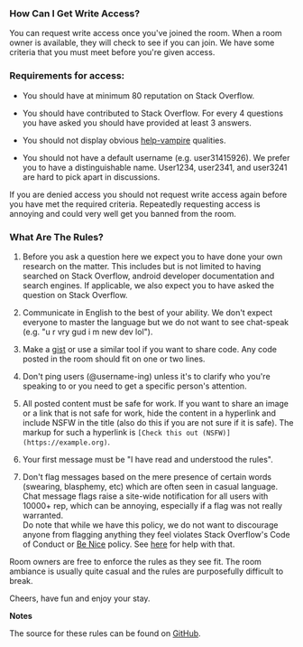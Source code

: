 <!-- Revision 4 -->
<!-- Note: requires kramdown -->


### How Can I Get Write Access?

<section markdown='1'>

You can request write access once you've joined the room. When a room owner is available, they will check to see if you can join. We have some criteria that you must meet before you're given access.

### Requirements for access:

- You should have at minimum 80 reputation on Stack Overflow.

- You should have contributed to Stack Overflow. For every 4 questions you have asked you should have provided at least 3 answers.

- You should not display obvious [help-vampire](http://slash7.com/2006/12/22/vampires/) qualities.

- You should not have a default username (e.g. user31415926). We prefer you to have a distinguishable name. User1234, user2341, and user3241 are hard to pick apart in discussions.


If you are denied access you should not request write access again before you have met the required criteria. Repeatedly requesting access is annoying and could very well get you banned from the room.

</section>


### What Are The Rules?

<section markdown='1'>

1. Before you ask a question here we expect you to have done your own research on the matter. This includes but is not limited to having searched on Stack Overflow, android developer documentation and search engines. If applicable, we also expect you to have asked the question on Stack Overflow.

2. Communicate in English to the best of your ability. We don't expect everyone to master the language but we do not want to see chat-speak (e.g. "u r vry gud i m new dev lol").

3. Make a [gist] or use a similar tool if you want to share code. Any code posted in the room should fit on one or two lines.

4. Don't ping users (@username-ing) unless it's to clarify who you're speaking to or you need to get a specific person's attention.

5. All posted content must be safe for work. If you want to share an image or a link that is not safe for work, hide the content in a hyperlink and include NSFW in the title (also do this if you are not sure if it is safe). The markup for such a hyperlink is `[Check this out (NSFW)](https://example.org)`.

6. Your first message must be "I have read and understood the rules".

7. Don't flag messages based on the mere presence of certain words (swearing, blasphemy, etc) which are often seen in casual language. Chat message flags raise a site-wide notification for all users with 10000+ rep, which can be annoying, especially if a flag was not really warranted.  
Do note that while we have this policy, we do not want to discourage anyone from flagging anything they feel violates Stack Overflow's Code of Conduct or [Be Nice] policy. See [here](https://meta.stackexchange.com/help/flagging) for help with that.

Room owners are free to enforce the rules as they see fit. The room ambiance is usually quite casual and the rules are purposefully difficult to break.

Cheers, have fun and enjoy your stay.

[gist]: https://gist.github.com/
[Be nice]: https://meta.stackexchange.com/help/be-nice

</section>

__Notes__

<section markdown='1'>

The source for these rules can be found on [GitHub](https://github.com/room-15/room-15.github.io).

</section>
